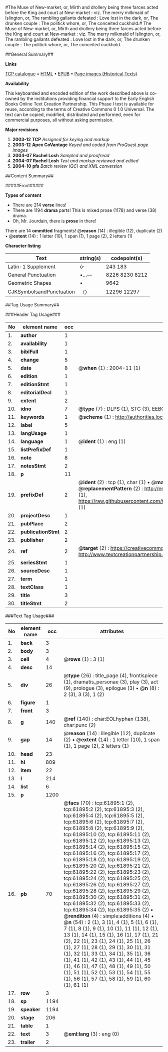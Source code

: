 #The Muse of New-market, or, Mirth and drollery being three farces acted before the King and court at New-market : viz. The merry milkmaid of Islington, or, The rambling gallants defeated : Love lost in the dark, or, The drunken couple : The politick whore, or, The conceited cuckhold.#
The Muse of New-market, or, Mirth and drollery being three farces acted before the King and court at New-market : viz. The merry milkmaid of Islington, or, The rambling gallants defeated : Love lost in the dark, or, The drunken couple : The politick whore, or, The conceited cuckhold.

##General Summary##

**Links**

[TCP catalogue](http://www.ota.ox.ac.uk/tcp/)  • 
[HTML](http://tei.it.ox.ac.uk/tcp/Texts-HTML/free/A70/A70576.html)  • 
[EPUB](http://tei.it.ox.ac.uk/tcp/Texts-EPUB/free/A70/A70576.epub) • 
[Page images (Historical Texts)](https://data.historicaltexts.jisc.ac.uk/view?pubId=eebo-12426813e&pageId=eebo-12426813e-61895-1)

**Availability**

This keyboarded and encoded edition of the
	       work described above is co-owned by the institutions
	       providing financial support to the Early English Books
	       Online Text Creation Partnership. This Phase I text is
	       available for reuse, according to the terms of Creative
	       Commons 0 1.0 Universal. The text can be copied,
	       modified, distributed and performed, even for
	       commercial purposes, all without asking permission.

**Major revisions**

1. __2003-12__ __TCP__ *Assigned for keying and markup*
1. __2003-12__ __Apex CoVantage__ *Keyed and coded from ProQuest page images*
1. __2004-07__ __Rachel Losh__ *Sampled and proofread*
1. __2004-07__ __Rachel Losh__ *Text and markup reviewed and edited*
1. __2004-10__ __pfs__ *Batch review (QC) and XML conversion*

##Content Summary##

#####Front#####

**Types of content**

  * There are 214 **verse** lines!
  * There are 1194 **drama** parts! This is mixed prose (1178) and verse (38) drama.
  * Oh, Mr. Jourdain, there is **prose** in there!

There are 14 **ommitted** fragments! 
 @__reason__ (14) : illegible (12), duplicate (2)  •  @__extent__ (14) : 1 letter (10), 1 span (1), 1 page (2), 2 letters (1)

**Character listing**


|Text|string(s)|codepoint(s)|
|---|---|---|
|Latin-1 Supplement|ó·|243 183|
|General Punctuation|•…—|8226 8230 8212|
|Geometric Shapes|▪|9642|
|CJKSymbolsandPunctuation|〈〉|12296 12297|

##Tag Usage Summary##

###Header Tag Usage###

|No|element name|occ|attributes|
|---|---|---|---|
|1.|__author__|1||
|2.|__availability__|1||
|3.|__biblFull__|1||
|4.|__change__|5||
|5.|__date__|8| @__when__ (1) : 2004-11 (1)|
|6.|__edition__|1||
|7.|__editionStmt__|1||
|8.|__editorialDecl__|1||
|9.|__extent__|2||
|10.|__idno__|7| @__type__ (7) : DLPS (1), STC (3), EEBO-CITATION (1), OCLC (1), VID (1)|
|11.|__keywords__|1| @__scheme__ (1) : http://authorities.loc.gov/ (1)|
|12.|__label__|5||
|13.|__langUsage__|1||
|14.|__language__|1| @__ident__ (1) : eng (1)|
|15.|__listPrefixDef__|1||
|16.|__note__|8||
|17.|__notesStmt__|2||
|18.|__p__|11||
|19.|__prefixDef__|2| @__ident__ (2) : tcp (1), char (1)  •  @__matchPattern__ (2) : ([0-9\-]+):([0-9IVX]+) (1), (.+) (1)  •  @__replacementPattern__ (2) : http://eebo.chadwyck.com/downloadtiff?vid=$1&page=$2 (1), https://raw.githubusercontent.com/textcreationpartnership/Texts/master/tcpchars.xml#$1 (1)|
|20.|__projectDesc__|1||
|21.|__pubPlace__|2||
|22.|__publicationStmt__|2||
|23.|__publisher__|2||
|24.|__ref__|2| @__target__ (2) : https://creativecommons.org/publicdomain/zero/1.0/ (1), http://www.textcreationpartnership.org/docs/. (1)|
|25.|__seriesStmt__|1||
|26.|__sourceDesc__|1||
|27.|__term__|1||
|28.|__textClass__|1||
|29.|__title__|3||
|30.|__titleStmt__|2||


###Text Tag Usage###

|No|element name|occ|attributes|
|---|---|---|---|
|1.|__back__|3||
|2.|__body__|3||
|3.|__cell__|4| @__rows__ (1) : 3 (1)|
|4.|__desc__|14||
|5.|__div__|26| @__type__ (26) : title_page (4), frontispiece (1), dramatis_personae (3), play (3), act (9), prologue (3), epilogue (3)  •  @__n__ (8) : 2 (3), 3 (3), 1 (2)|
|6.|__figure__|1||
|7.|__front__|3||
|8.|__g__|140| @__ref__ (140) : char:EOLhyphen (138), char:punc (2)|
|9.|__gap__|14| @__reason__ (14) : illegible (12), duplicate (2)  •  @__extent__ (14) : 1 letter (10), 1 span (1), 1 page (2), 2 letters (1)|
|10.|__head__|23||
|11.|__hi__|809||
|12.|__item__|22||
|13.|__l__|214||
|14.|__list__|6||
|15.|__p__|1200||
|16.|__pb__|70| @__facs__ (70) : tcp:61895:1 (2), tcp:61895:2 (2), tcp:61895:3 (2), tcp:61895:4 (2), tcp:61895:5 (2), tcp:61895:6 (2), tcp:61895:7 (2), tcp:61895:8 (2), tcp:61895:9 (2), tcp:61895:10 (2), tcp:61895:11 (2), tcp:61895:12 (2), tcp:61895:13 (2), tcp:61895:14 (2), tcp:61895:15 (2), tcp:61895:16 (2), tcp:61895:17 (2), tcp:61895:18 (2), tcp:61895:19 (2), tcp:61895:20 (2), tcp:61895:21 (2), tcp:61895:22 (2), tcp:61895:23 (2), tcp:61895:24 (2), tcp:61895:25 (2), tcp:61895:26 (2), tcp:61895:27 (2), tcp:61895:28 (2), tcp:61895:29 (2), tcp:61895:30 (2), tcp:61895:31 (2), tcp:61895:32 (2), tcp:61895:33 (2), tcp:61895:34 (2), tcp:61895:35 (2)  •  @__rendition__ (4) : simple:additions (4)  •  @__n__ (54) : 2 (1), 3 (1), 4 (1), 5 (1), 6 (1), 7 (1), 8 (1), 9 (1), 10 (1), 11 (1), 12 (1), 13 (1), 14 (1), 15 (1), 16 (1), 17 (1), 21 (2), 22 (1), 23 (1), 24 (1), 25 (1), 26 (1), 27 (1), 28 (1), 29 (1), 30 (1), 31 (1), 32 (1), 33 (1), 34 (1), 35 (1), 36 (1), 41 (1), 42 (1), 43 (1), 44 (1), 45 (1), 46 (1), 47 (1), 48 (1), 49 (1), 50 (1), 51 (1), 52 (1), 53 (1), 54 (1), 55 (1), 56 (1), 57 (1), 58 (1), 59 (1), 60 (1), 61 (1)|
|17.|__row__|3||
|18.|__sp__|1194||
|19.|__speaker__|1194||
|20.|__stage__|206||
|21.|__table__|1||
|22.|__text__|3| @__xml:lang__ (3) : eng (0)|
|23.|__trailer__|2||
